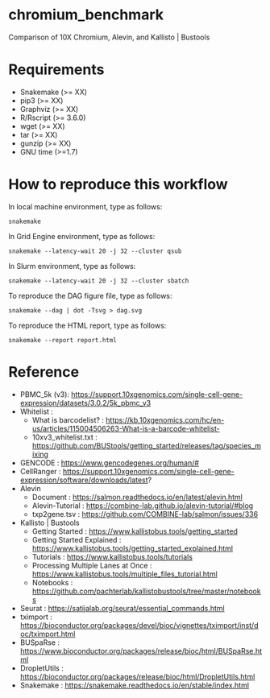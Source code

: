 # chromium_benchmark
Comparison of 10X Chromium, Alevin, and Kallisto | Bustools

# Requirements
- Snakemake (>= XX)
- pip3 (>= XX)
- Graphviz (>= XX)
- R/Rscript (>= 3.6.0)
- wget (>= XX)
- tar (>= XX)
- gunzip (>= XX)
- GNU time (>=1.7)

# How to reproduce this workflow

In local machine environment, type as follows:

```
snakemake
```

In Grid Engine environment, type as follows:

```
snakemake --latency-wait 20 -j 32 --cluster qsub
```

In Slurm environment, type as follows:

```
snakemake --latency-wait 20 -j 32 --cluster sbatch
```

To reproduce the DAG figure file, type as follows:

```
snakemake --dag | dot -Tsvg > dag.svg
```

To reproduce the HTML report, type as follows:

```
snakemake --report report.html
```

# Reference
- PBMC_5k (v3): https://support.10xgenomics.com/single-cell-gene-expression/datasets/3.0.2/5k_pbmc_v3
- Whitelist :
  - What is barcodelist? : https://kb.10xgenomics.com/hc/en-us/articles/115004506263-What-is-a-barcode-whitelist-
  - 10xv3_whitelist.txt : https://github.com/BUStools/getting_started/releases/tag/species_mixing
- GENCODE : https://www.gencodegenes.org/human/#
- CellRanger : https://support.10xgenomics.com/single-cell-gene-expression/software/downloads/latest?
- Alevin
  - Document : https://salmon.readthedocs.io/en/latest/alevin.html
  - Alevin-Tutorial : https://combine-lab.github.io/alevin-tutorial/#blog
  - txp2gene.tsv : https://github.com/COMBINE-lab/salmon/issues/336
- Kallisto | Bustools
  - Getting Started : https://www.kallistobus.tools/getting_started
  - Getting Started Explained : https://www.kallistobus.tools/getting_started_explained.html
  - Tutorials : https://www.kallistobus.tools/tutorials
  - Processing Multiple Lanes at Once : https://www.kallistobus.tools/multiple_files_tutorial.html
  - Notebooks : https://github.com/pachterlab/kallistobustools/tree/master/notebooks
- Seurat : https://satijalab.org/seurat/essential_commands.html
- tximport : https://bioconductor.org/packages/devel/bioc/vignettes/tximport/inst/doc/tximport.html
- BUSpaRse : https://www.bioconductor.org/packages/release/bioc/html/BUSpaRse.html
- DropletUtils : https://bioconductor.org/packages/release/bioc/html/DropletUtils.html
- Snakemake : https://snakemake.readthedocs.io/en/stable/index.html